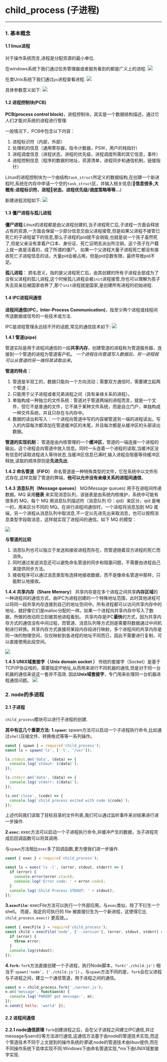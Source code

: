 # child_process (子进程)

---

### 1. 基本概念

#### **1.1 linux进程**
对于操作系统而言,进程是分配资源的最小单位.

在windows系统下我们通过任务管理器或者服务看到的都是广义上的进程.
![](http://omrbgpqyl.bkt.clouddn.com/17-11-24/52543983.jpg)

在类Unix系统下我们通过`ps`进程查看进程.
![](http://omrbgpqyl.bkt.clouddn.com/17-11-24/66187398.jpg)

具体参数意义如下:
![](http://omrbgpqyl.bkt.clouddn.com/17-11-24/38089481.jpg)



#### **1.2 进程控制块(PCB)**

**PCB(process control block)**，进程控制块，其实是一个数据结构描述，通过它人们才能对系统的进程进行管理.

一般情况下，PCB中包含以下内容：
1. 进程标识符（内部，外部）
2. 处理机的信息（通用寄存器，指令计数器，PSW，用户的栈指针）
3. 进程调度信息（进程状态，进程的优先级，进程调度所需的其它信息，事件）
4. 进程控制信息（程序的数据的地址，资源清单，进程同步和通信机制，链接指针）

Linux的进程控制块为一个由结构`task_struct`所定义的数据结构,在创建一个新进程时,系统在内存中申请一个空的`task_struct`区，并输入相关信息(**信息很多,大概有:进程标识符、进程状态、进程优先级/调度策略等等...**)

新建进程流程如下:
![](http://omrbgpqyl.bkt.clouddn.com/17-11-24/31957772.jpg)


#### **1.3 僵尸进程与孤儿进程**

**僵尸进程**:Linux的进程都是由父进程创建的,当子进程死亡后,子进程一方面会释放占有的资源,一方面会保留一少部分信息交由父进程接管,但是如果父进程不接管已死亡的子进程留下的信息,那么子进程的pid就不会销毁,也就是说一个孩子虽然死了,但是父亲没有拿着户口本、身份证、死亡证明去派出所注销，这个孩子在户籍上就一直是活着的，成了所谓的僵尸。
如果一个父进程大量子进程死亡都没有接收死亡子进程信息的话，大量pid会被占用，但是pid总数有限，最终导致pid不足。

**孤儿进程**： 顾名思义，指的是父进程死亡后，由其创建的所有子进程全部成为了没有父进程的孤儿进程,这个时候孤儿进程会被`init`进程接管,你也可以理解为孩子失去双亲后被国家收养了,那个`init`进程就是国家,是创建所有进程的初始进程.

#### **1.4 IPC进程间通信**

**进程间通信(IPC，Inter-Process Communication)**，指至少两个进程或线程间传送数据或信号的一些技术或方法.

IPC是进程管理永远绕不开的话题,常见的通信技术如下:
![](http://omrbgpqyl.bkt.clouddn.com/17-11-25/46822480.jpg)

**1.4.1 管道(pipe)**

管道实际是用于进程间通信的一段**共享内存**，创建管道的进程称为管道服务器，连接到一个管道的进程为管道客户机。
*一个进程在向管道写入数据后，另一进程就可以从管道的另一端将其读取出来*。

**管道的特点：**
1. 管道是半双工的，数据只能向一个方向流动；需要双方通信时，需要建立起两个管道；
2. 只能用于父子进程或者兄弟进程之间（具有亲缘关系的进程）。
3. 单独构成一种独立的文件系统：管道对于管道两端的进程而言，就是一个文件，但它不是普通的文件，它不属于某种文件系统，而是自立门户，单独构成一种文件系统，并且只存在与内存中。
4. 数据的读出和写入：一个进程向管道中写的内容被管道另一端的进程读出。写入的内容每次都添加在管道缓冲区的末尾，并且每次都是从缓冲区的头部读出数据。

**管道的实现机制：**
管道是由内核管理的一个**缓冲区**，管道的一端连接一个进程的输出。这个进程会向管道中放入信息。同时一头连着一个进程的读取,当缓冲区没有信息时读取进程进入等待状态,当缓冲区信息已满时,输入进程会阻塞等待缓冲区释放,读取的顺序原则是**先进先出**.

**1.4.2 命名管道（FIFO）**
命名管道是一种特殊类型的文件，它在系统中以文件形式存在,这样克服了管道的弊端，**他可以允许没有亲缘关系的进程间通信**。

**1.4.3 消息队列（Message queues）**
MQ(Message queues) 用于在进程间传递数据。MQ 采用**链表** 来实现消息队列，该链表是由系统内核维护，系统中可能有很多的 MQ，每个 MQ 用消息队列描述符（消息队列 ID：qid）来区分，qid 是唯一的，用来区分不同的 MQ。在进行进程间通信时，一个进程将消息加到 MQ 尾端，另一个进程从消息队列中取消息,不一定以先进先出来取消息，也可以按照消息类型字段取消息，这样就实现了进程间的通信。如下 MQ 的模型：

![](http://omrbgpqyl.bkt.clouddn.com/17-11-25/36578196.jpg)

**与管道的比较**

1. 消息队列也可以独立于发送和接收进程而存在，而管道随着双方进程的死亡而消失。
2. 同时通过发送消息还可以避免命名管道的同步和阻塞问题，不需要由进程自己来提供同步方法。
3. 接收程序可以通过消息类型有选择地接收数据，而不是像命名管道中那样，只能默认地接收。

**1.4.4 共享内存（Share Memory）**
共享内存是在多个进程之间共享**内存区域**的一种进程间的通信方式，由IPC为进程创建的一个特殊地址范围，此时其他进程可以将同一段共享内存连接到自己的地址空间中。所有进程都可以访问共享内存中的地址，就好像它们是malloc分配的一样。如果一个进程向共享内存中写入了数据，所做的改动将立刻被其他进程看到。
共享内存是IPC**最快**的方式，因为共享内存方式的通信没有中间过程，而管道、消息队列等方式则是需要将数据通过中间机制进行转换。共享内存方式直接将某段内存段进行映射，多个进程间的共享内存是同一块的物理空间，仅仅映射到各进程的地址不同而已，因此不需要进行复制，可以直接使用此段空间。

![](http://omrbgpqyl.bkt.clouddn.com/17-11-25/22740017.jpg)

**1.4.5 UNIX域套接字（ Unix domain socket ）**
传统的套接字（Socket）是基于TCP/IP协议栈的，需要指定IP地址,从而用来进行不同机器的通信,但是对于同一台机器的通信来说这一套并不高效.
因此**Unix域套接字**，专门用来处理同一台机器进程通信问题。
![](http://omrbgpqyl.bkt.clouddn.com/17-11-25/63260591.jpg)


### 2. node的多进程

#### **2.1 子进程**

`child_process`模块可以进行子进程的创建.

**其中有这几个重要方法:**
**1.`spawn`:** spawn方法可以启动一个子进程执行命令,比如通过`shell`压缩文件、转换格式等等一系列操作。

```javascript
const { spawn } = require('child_process');
const ls = spawn('ls', ['-l', '/usr']);

ls.stdout.on('data', (data) => {
  console.log(`stdout: ${data}`);
});

ls.stderr.on('data', (data) => {
  console.log(`stderr: ${data}`);
});

ls.on('close', (code) => {
  console.log(`child process exited with code ${code}`);
});
```
上述代码我们读取了目标目录的文件列表,我们可以通过监听事件来对结果进行进一步操作.

**2.`exec`:** exec方法可以启动一个子进程执行命令,并缓冲产生的数据，当子进程完成后回调函数可以将其调用.

与`spawn`方法相比`exec`多了回调函数,更方便我们进一步操作.
```javascript
const { exec } = require('child_process');

const ls = exec('ls -l', (error, stdout, stderr) => {
  if (error) {
    console.error(error.stack);
    console.log('Error code: ' + error.code);
  }
  console.log('Child Process STDOUT: ' + stdout);
});
```


**3.`execFile`:** execFile方法可以执行一个外部应用，与`exec`类似，除了不衍生一个 shell。 而是，指定的可执行的 file 被直接衍生为一个新进程，这使得它比 `child_process.exec()` 更高效。。

```javascript
const { execFile } = require('child_process');
const child = execFile('node', ['--version'], (error, stdout, stderr) => {
  if (error) {
    throw error;
  }
  console.log(stdout);
});
```

**4.`fork`:** `fork`方法直接创建一个子进程，执行Node脚本，`fork('./child.js')` 相当于 `spawn('node', ['./child.js'])` 。与`spawn`方法不同的是，`fork`会在父进程与子进程之间，建立一个通信管道，用于进程之间的通信。

```javascript
const n = child_process.fork('./worker.js');
n.on('message', function(m) {
  console.log('PARENT got message:', m);
});
n.send({ hello: 'world' });
```

#### **2.2 进程间通信**

**2.2.1 node通信原理**
`fork`创建进程之后，会在父子进程之间建立IPC通信,并过message与send()等方法进行通信,这通信方法基于由node的管道技术实现,而这个管道技术不同于上文提到的操作系统的*管道*,node的管道技术由libuv提供,而在不同操作系统下具体实现不同:Windows下由命名管道实现,*nix下由UNIX域套接字实现.
